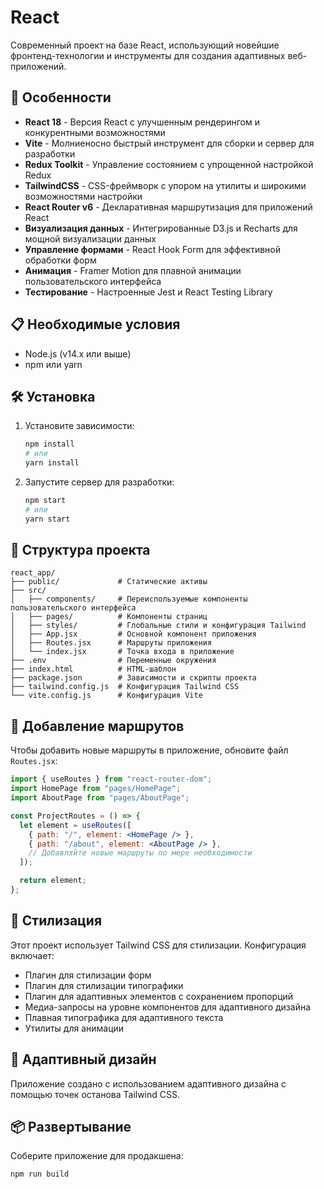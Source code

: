 # React

Современный проект на базе React, использующий новейшие фронтенд-технологии и инструменты для создания адаптивных веб-приложений.

## 🚀 Особенности

- **React 18** - Версия React с улучшенным рендерингом и конкурентными возможностями
- **Vite** - Молниеносно быстрый инструмент для сборки и сервер для разработки
- **Redux Toolkit** - Управление состоянием с упрощенной настройкой Redux
- **TailwindCSS** - CSS-фреймворк с упором на утилиты и широкими возможностями настройки
- **React Router v6** - Декларативная маршрутизация для приложений React
- **Визуализация данных** - Интегрированные D3.js и Recharts для мощной визуализации данных
- **Управление формами** - React Hook Form для эффективной обработки форм
- **Анимация** - Framer Motion для плавной анимации пользовательского интерфейса
- **Тестирование** - Настроенные Jest и React Testing Library

## 📋 Необходимые условия

- Node.js (v14.x или выше)
- npm или yarn

## 🛠️ Установка

1.  Установите зависимости:
    ```bash
    npm install
    # или
    yarn install
    ```

2.  Запустите сервер для разработки:
    ```bash
    npm start
    # или
    yarn start
    ```

## 📁 Структура проекта

```
react_app/
├── public/             # Статические активы
├── src/
│   ├── components/     # Переиспользуемые компоненты пользовательского интерфейса
│   ├── pages/          # Компоненты страниц
│   ├── styles/         # Глобальные стили и конфигурация Tailwind
│   ├── App.jsx         # Основной компонент приложения
│   ├── Routes.jsx      # Маршруты приложения
│   └── index.jsx       # Точка входа в приложение
├── .env                # Переменные окружения
├── index.html          # HTML-шаблон
├── package.json        # Зависимости и скрипты проекта
├── tailwind.config.js  # Конфигурация Tailwind CSS
└── vite.config.js      # Конфигурация Vite
```

## 🧩 Добавление маршрутов

Чтобы добавить новые маршруты в приложение, обновите файл `Routes.jsx`:

```jsx
import { useRoutes } from "react-router-dom";
import HomePage from "pages/HomePage";
import AboutPage from "pages/AboutPage";

const ProjectRoutes = () => {
  let element = useRoutes([
    { path: "/", element: <HomePage /> },
    { path: "/about", element: <AboutPage /> },
    // Добавляйте новые маршруты по мере необходимости
  ]);

  return element;
};
```

## 🎨 Стилизация

Этот проект использует Tailwind CSS для стилизации. Конфигурация включает:

-   Плагин для стилизации форм
-   Плагин для стилизации типографики
-   Плагин для адаптивных элементов с сохранением пропорций
-   Медиа-запросы на уровне компонентов для адаптивного дизайна
-   Плавная типографика для адаптивного текста
-   Утилиты для анимации

## 📱 Адаптивный дизайн

Приложение создано с использованием адаптивного дизайна с помощью точек останова Tailwind CSS.

## 📦 Развертывание

Соберите приложение для продакшена:

```bash
npm run build
```
